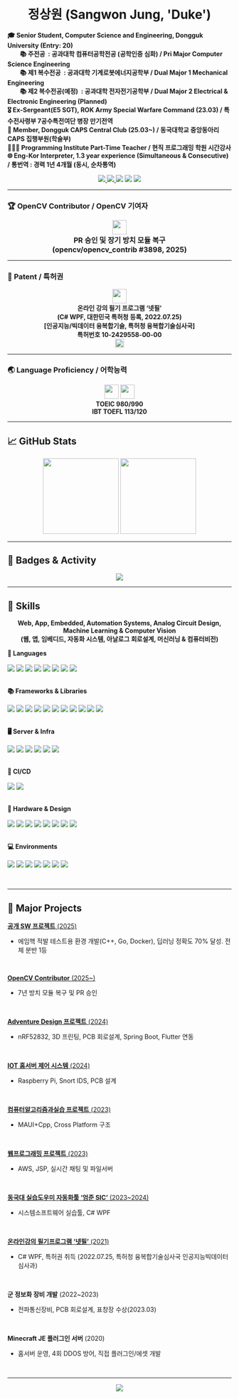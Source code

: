 <h1 align="center">정상원 (Sangwon Jung, 'Duke')</h1>
<p align="left">
  <b>🎓 Senior Student, Computer Science and Engineering, Dongguk University (Entry: 20)</b><br>
<b>
  &emsp;&emsp;📚 주전공 &nbsp;: 공과대학 컴퓨터공학전공 (공학인증 심화) / Pri Major Computer Science Engineering<br>
  &emsp;&emsp;📚 제1 복수전공 &nbsp;: 공과대학 기계로봇에너지공학부 / Dual Major 1 Mechanical Engineering <br>
  &emsp;&emsp;📚 제2 복수전공(예정) &nbsp;: 공과대학 전자전기공학부 / Dual Major 2 Electrical & Electronic Engineering (Planned)
</b><br>
  <b>🎖 Ex-Sergeant(E5 SGT), ROK Army Special Warfare Command (23.03) / 특수전사령부 7공수특전여단 병장 만기전역</b><br>
  <b>🔬 Member, Dongguk CAPS Central Club (25.03~) / 동국대학교 중앙동아리 CAPS 집행부원(학술부)</b><br>
  <b>👨🏻‍🏫 Programming Institute Part-Time Teacher / 현직 프로그래밍 학원 시간강사</b><br>
  <b>🌐 Eng-Kor Interpreter, 1.3 year experience (Simultaneous & Consecutive) / 통번역 : 경력 1년 4개월 (동시, 순차통역)</b>
</p>

<p align="center">
  <a href="https://github.com/CodeHotel">
    <img src="https://img.shields.io/badge/GitHub-CodeHotel-black?logo=github" />
  </a>
  <a href="mailto:schooldog07@dgu.ac.kr">
    <img src="https://img.shields.io/badge/E--Mail-schooldog07%40dgu.ac.kr-red?logo=gmail" />
  </a>
  <img src="https://img.shields.io/badge/Entry-20-blue" />
  <img src="https://img.shields.io/badge/Status-수료(4학년)-blueviolet" />
  <img src="https://img.shields.io/badge/DualMajor-CSE%20%2B%20MEC-brightgreen" />
</p>

---

### 🏆 **OpenCV Contributor / OpenCV 기여자**
<div align="center">
  <img src="https://img.shields.io/badge/OpenCV-Contributor-1abc9c?logo=opencv&logoColor=white&style=for-the-badge" height="32" />
  <br>
  <b style="font-size:1.15em">
    PR 승인 및 장기 방치 모듈 복구<br>
    (opencv/opencv_contrib #3898, 2025)
  </b>
</div>

---

### 🪪 Patent / 특허권

<div align="center">
  <img src="https://img.shields.io/badge/KIPO-Registered%20Patent-success?style=for-the-badge&logo=google-scholar&logoColor=white" height="32" />
  <br>
  <b>
    온라인 강의 필기 프로그램 ‘넷필’<br>
    (C# WPF, 대한민국 특허청 등록, 2022.07.25)<br>
    [인공지능/빅데이터 융복합기술, 특허청 융복합기술심사국]<br>
    특허번호 10-2429558-00-00
  </b>
  <br>
  <a href="https://github.com/CodeHotel/OnlineNote">
    <img src="https://img.shields.io/badge/Source%20Code-GitHub-black?logo=github" height="20" />
  </a>
</div>

---

### 🌏 Language Proficiency / 어학능력

<div align="center">
  <img src="https://img.shields.io/badge/TOEIC-980%2F990-blue?style=for-the-badge&logo=bookstack&logoColor=white" height="32" />
  <img src="https://img.shields.io/badge/TOEFL-113%2F120-blueviolet?style=for-the-badge&logo=bookstack&logoColor=white" height="32" />
  <br>
  <b>
    TOEIC 980/990<br>
    IBT TOEFL 113/120
  </b>
</div>

---

## 📈 GitHub Stats

<p align="center">
  <img src="https://github-readme-stats.vercel.app/api?username=CodeHotel&show_icons=true&hide_title=true&theme=dracula" height="170">
  <img src="https://github-readme-stats.vercel.app/api/top-langs/?username=CodeHotel&layout=compact&theme=dracula" height="170">
</p>

---

## 🏅 Badges & Activity

<p align="center">
  <img src="https://github-profile-trophy.vercel.app/?username=CodeHotel&theme=flat&row=1" />
</p>

---

## 🚀 Skills

<p align="center">
  <b>
    Web, App, Embedded, Automation Systems, Analog Circuit Design, Machine Learning & Computer Vision<br>
    (웹, 앱, 임베디드, 자동화 시스템, 아날로그 회로설계, 머신러닝 & 컴퓨터비전)
  </b>
</p>

<div align="left">

<b>📝 Languages</b><br><br>
  <img src="https://img.shields.io/badge/C-00599C?style=for-the-badge&logo=c&logoColor=white"/>
  <img src="https://img.shields.io/badge/C++-00599C?style=for-the-badge&logo=cplusplus&logoColor=white"/>
  <img src="https://img.shields.io/badge/C%23-239120?style=for-the-badge&logo=csharp&logoColor=white"/>
  <img src="https://img.shields.io/badge/Java-007396?style=for-the-badge&logo=java&logoColor=white"/>
  <img src="https://img.shields.io/badge/Kotlin-7F52FF?style=for-the-badge&logo=kotlin&logoColor=white"/>
  <img src="https://img.shields.io/badge/Python-3776AB?style=for-the-badge&logo=python&logoColor=white"/>
  <img src="https://img.shields.io/badge/Dart-0175C2?style=for-the-badge&logo=dart&logoColor=white"/>
  <img src="https://img.shields.io/badge/Shell-FFD500?style=for-the-badge&logo=gnu-bash&logoColor=black"/>
  <br><br>

<b>📚 Frameworks & Libraries</b><br><br>
  <img src="https://img.shields.io/badge/WPF-512BD4?style=for-the-badge&logo=dotnet&logoColor=white"/>
  <img src="https://img.shields.io/badge/Qt-41CD52?style=for-the-badge&logo=qt&logoColor=white"/>
  <img src="https://img.shields.io/badge/Flutter-02569B?style=for-the-badge&logo=flutter&logoColor=white"/>
  <img src="https://img.shields.io/badge/MAUI-512BD4?style=for-the-badge&logo=dotnet&logoColor=white"/>
  <img src="https://img.shields.io/badge/Arduino-00979D?style=for-the-badge&logo=arduino&logoColor=white"/>
  <img src="https://img.shields.io/badge/Spring-6DB33F?style=for-the-badge&logo=spring&logoColor=white"/>
  <img src="https://img.shields.io/badge/TensorFlow-FF6F00?style=for-the-badge&logo=tensorflow&logoColor=white"/>
  <img src="https://img.shields.io/badge/PyTorch-EE4C2C?style=for-the-badge&logo=pytorch&logoColor=white"/>
  <img src="https://img.shields.io/badge/OpenCV-5C3EE8?style=for-the-badge&logo=opencv&logoColor=white"/>
  <img src="https://img.shields.io/badge/SQLite-003B57?style=for-the-badge&logo=sqlite&logoColor=white"/>
  <img src="https://img.shields.io/badge/Android-3DDC84?style=for-the-badge&logo=android&logoColor=white"/>
  <br><br>

<b>🖥️ Server & Infra</b><br><br>
  <img src="https://img.shields.io/badge/AWS-232F3E?style=for-the-badge&logo=amazonaws&logoColor=white"/>
  <img src="https://img.shields.io/badge/Azure-0078D4?style=for-the-badge&logo=microsoftazure&logoColor=white"/>
  <img src="https://img.shields.io/badge/Docker-2496ED?style=for-the-badge&logo=docker&logoColor=white"/>
  <img src="https://img.shields.io/badge/Tomcat-F8DC75?style=for-the-badge&logo=apachetomcat&logoColor=black"/>
  <img src="https://img.shields.io/badge/Nginx-009639?style=for-the-badge&logo=nginx&logoColor=white"/>
  <img src="https://img.shields.io/badge/MySQL-4479A1?style=for-the-badge&logo=mysql&logoColor=white"/>
  <br><br>

<b>🔗 CI/CD</b><br><br>
  <img src="https://img.shields.io/badge/Git-F05032?style=for-the-badge&logo=git&logoColor=white"/>
  <img src="https://img.shields.io/badge/GitHub-181717?style=for-the-badge&logo=github&logoColor=white"/>
  <br><br>

<b>🔧 Hardware & Design</b><br><br>
  <img src="https://img.shields.io/badge/PCB%20Design-0082FA?style=for-the-badge&logo=raspberrypi&logoColor=white"/>
  <img src="https://img.shields.io/badge/3D%20Printing-4285F4?style=for-the-badge&logo=sketchup&logoColor=white"/>
  <img src="https://img.shields.io/badge/SMD%20Soldering-7CFC00?style=for-the-badge"/>
  <img src="https://img.shields.io/badge/Figma-F24E1E?style=for-the-badge&logo=figma&logoColor=white"/>
  <img src="https://img.shields.io/badge/Photoshop-31A8FF?style=for-the-badge&logo=adobephotoshop&logoColor=white"/>
  <img src="https://img.shields.io/badge/Premiere-9999FF?style=for-the-badge&logo=adobepremierepro&logoColor=white"/>
  <img src="https://img.shields.io/badge/SketchUp-005F9E?style=for-the-badge&logo=sketchup&logoColor=white"/>
  <img src="https://img.shields.io/badge/Audacity-0000CC?style=for-the-badge&logo=audacity&logoColor=white"/>
  <br><br>

<b>💻 Environments</b><br><br>
  <img src="https://img.shields.io/badge/Linux-FCC624?style=for-the-badge&logo=linux&logoColor=black"/>
  <img src="https://img.shields.io/badge/Ubuntu-E95420?style=for-the-badge&logo=ubuntu&logoColor=white"/>
  <img src="https://img.shields.io/badge/Arch-1793D1?style=for-the-badge&logo=archlinux&logoColor=white"/>
  <img src="https://img.shields.io/badge/Windows-0078D6?style=for-the-badge&logo=windows&logoColor=white"/>
  <img src="https://img.shields.io/badge/macOS-000000?style=for-the-badge&logo=apple&logoColor=white"/>
  <img src="https://img.shields.io/badge/Raspberry%20Pi-A22846?style=for-the-badge&logo=raspberrypi&logoColor=white"/>
  <img src="https://img.shields.io/badge/WSL2-4D4D4D?style=for-the-badge&logo=windows&logoColor=white"/>
</div>
<br>

---

## 📝 Major Projects

<div align="left">

<a href="https://github.com/CSID-DGU/2025-1-CSC4004-1-6-OpenAimForce"><b>공개 SW 프로젝트</b> (2025)</a>  
  - 에임핵 적발 테스트용 환경 개발(C++, Go, Docker), 딥러닝 정확도 70% 달성. 전체 분반 1등  
<br>

<a href="https://github.com/opencv/opencv_contrib/pull/3898"><b>OpenCV Contributor</b> (2025~)</a>  
  - 7년 방치 모듈 복구 및 PR 승인  
<br>

<a href="https://github.com/jsub1379/AdventureDesign24-1"><b>Adventure Design 프로젝트</b> (2024)</a>  
  - nRF52832, 3D 프린팅, PCB 회로설계, Spring Boot, Flutter 연동  
<br>

<a href="https://github.com/CodeHotel/SnortSetup"><b>IOT 홈서버 제어 시스템</b> (2024)</a>  
  - Raspberry Pi, Snort IDS, PCB 설계  
<br>

<a href="https://github.com/guswls4928/CSE-CA"><b>컴퓨터알고리즘과실습 프로젝트</b> (2023)</a>  
  - MAUI+Cpp, Cross Platform 구조  
<br>

<a href="https://github.com/CodeHotel/DguWebp"><b>웹프로그래밍 프로젝트</b> (2023)</a>  
  - AWS, JSP, 실시간 채팅 및 파일서버  
<br>

<a href="https://github.com/CodeHotel/SIC_Helper"><b>동국대 실습도우미 자동화툴 ‘엄준 SIC’</b> (2023~2024)</a>  
  - 시스템소프트웨어 실습툴, C# WPF  
<br>

<a href="https://github.com/CodeHotel/OnlineNote"><b>온라인강의 필기프로그램 ‘넷필’</b> (2021)</a>  
  - C# WPF, 특허권 취득 (2022.07.25, 특허청 융복합기술심사국 인공지능빅데이터심사과)  
<br>

<b>군 정보화 장비 개발</b> (2022~2023)  
  - 전파통신장비, PCB 회로설계, 표창장 수상(2023.03)  
<br>

<b>Minecraft JE 플러그인 서버</b> (2020)  
  - 홈서버 운영, 4회 DDOS 방어, 직접 플러그인/에셋 개발  
<br>

</div>


---

<p align="center">
  <img src="https://komarev.com/ghpvc/?username=CodeHotel&style=flat-square" />
</p>
